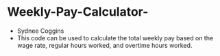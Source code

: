 # Weekly-Pay-Calculator-
* Sydnee Coggins
* This code can be used to calculate the total weekly pay based on the wage rate, regular hours worked, and overtime hours worked.
